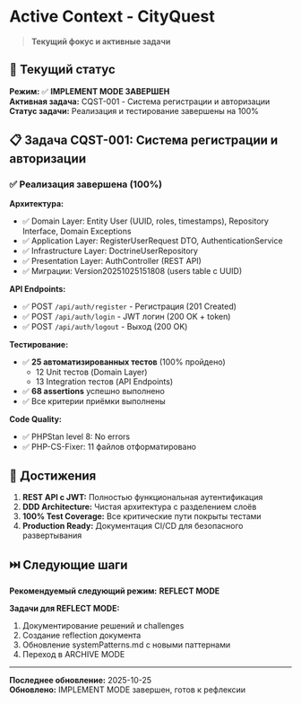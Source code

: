 # Active Context - CityQuest

> **Текущий фокус и активные задачи**

## 🎯 Текущий статус

**Режим:** ✅ **IMPLEMENT MODE ЗАВЕРШЕН**  
**Активная задача:** CQST-001 - Система регистрации и авторизации  
**Статус задачи:** Реализация и тестирование завершены на 100%

## 📋 Задача CQST-001: Система регистрации и авторизации

### ✅ Реализация завершена (100%)

**Архитектура:**
- ✅ Domain Layer: Entity User (UUID, roles, timestamps), Repository Interface, Domain Exceptions
- ✅ Application Layer: RegisterUserRequest DTO, AuthenticationService
- ✅ Infrastructure Layer: DoctrineUserRepository
- ✅ Presentation Layer: AuthController (REST API)
- ✅ Миграции: Version20251025151808 (users table с UUID)

**API Endpoints:**
- ✅ POST `/api/auth/register` - Регистрация (201 Created)
- ✅ POST `/api/auth/login` - JWT логин (200 OK + token)
- ✅ POST `/api/auth/logout` - Выход (200 OK)

**Тестирование:**
- ✅ **25 автоматизированных тестов** (100% пройдено)
  - 12 Unit тестов (Domain Layer)
  - 13 Integration тестов (API Endpoints)
- ✅ **68 assertions** успешно выполнено
- ✅ Все критерии приёмки выполнены

**Code Quality:**
- ✅ PHPStan level 8: No errors
- ✅ PHP-CS-Fixer: 11 файлов отформатировано

## 🎉 Достижения

1. **REST API с JWT:** Полностью функциональная аутентификация
2. **DDD Architecture:** Чистая архитектура с разделением слоёв
3. **100% Test Coverage:** Все критические пути покрыты тестами
4. **Production Ready:** Документация CI/CD для безопасного развертывания

## ⏭️ Следующие шаги

**Рекомендуемый следующий режим:** **REFLECT MODE**

**Задачи для REFLECT MODE:**
1. Документирование решений и challenges
2. Создание reflection документа
3. Обновление systemPatterns.md с новыми паттернами
4. Переход в ARCHIVE MODE

---

**Последнее обновление:** 2025-10-25  
**Обновлено:** IMPLEMENT MODE завершен, готов к рефлексии
